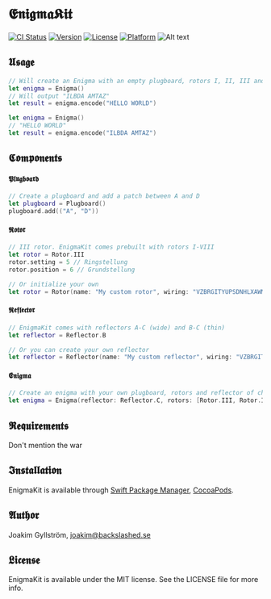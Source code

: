 # 𝕰𝖓𝖎𝖌𝖒𝖆𝕶𝖎𝖙

[![CI Status](http://img.shields.io/travis/mikaoj/EnigmaKit.svg?style=flat)](https://travis-ci.org/mikaoj/EnigmaKit)
[![Version](https://img.shields.io/cocoapods/v/EnigmaKit.svg?style=flat)](http://cocoapods.org/pods/EnigmaKit)
[![License](https://img.shields.io/cocoapods/l/EnigmaKit.svg?style=flat)](http://cocoapods.org/pods/EnigmaKit)
[![Platform](https://img.shields.io/cocoapods/p/EnigmaKit.svg?style=flat)](http://cocoapods.org/pods/EnigmaKit)
![Alt text](enigma.gif "Enigma")

## 𝖀𝖘𝖆𝖌𝖊
```swift
// Will create an Enigma with an empty plugboard, rotors I, II, III and reflector B (wide).
let enigma = Enigma()
// Will output "ILBDA AMTAZ"
let result = enigma.encode("HELLO WORLD")
```

```swift
let enigma = Enigma()
// "HELLO WORLD"
let result = enigma.encode("ILBDA AMTAZ")
```
## 𝕮𝖔𝖒𝖕𝖔𝖓𝖊𝖓𝖙𝖘
#### 𝕻𝖑𝖚𝖌𝖇𝖔𝖆𝖗𝖉
```swift
// Create a plugboard and add a patch between A and D
let plugboard = Plugboard()
plugboard.add(("A", "D"))
```
#### 𝕽𝖔𝖙𝖔𝖗
```swift
// III rotor. EnigmaKit comes prebuilt with rotors I-VIII
let rotor = Rotor.III
rotor.setting = 5 // Ringstellung
rotor.position = 6 // Grundstellung

// Or initialize your own
let rotor = Rotor(name: "My custom rotor", wiring: "VZBRGITYUPSDNHLXAWMJQOFECK", notch: "QV")
```
#### 𝕽𝖊𝖋𝖑𝖊𝖈𝖙𝖔𝖗
```swift
// EnigmaKit comes with reflectors A-C (wide) and B-C (thin)
let reflector = Reflector.B

// Or you can create your own reflector
let reflector = Reflector(name: "My custom reflector", wiring: "VZBRGITYUPSDNHLXAWMJQOFECK")
```
#### 𝕰𝖓𝖎𝖌𝖒𝖆
```swift
// Create an enigma with your own plugboard, rotors and reflector of choice
let enigma = Enigma(reflector: Reflector.C, rotors: [Rotor.III, Rotor.IV, Rotor.II], plugboard: Plugboard())
```

## 𝕽𝖊𝖖𝖚𝖎𝖗𝖊𝖒𝖊𝖓𝖙𝖘
Don't mention the war

## 𝕴𝖓𝖘𝖙𝖆𝖑𝖑𝖆𝖙𝖎𝖔𝖓

EnigmaKit is available through [Swift Package Manager](https://swift.org/package-manager/), [CocoaPods](http://cocoapods.org).

## 𝕬𝖚𝖙𝖍𝖔𝖗

Joakim Gyllström, joakim@backslashed.se

## 𝕷𝖎𝖈𝖊𝖓𝖘𝖊

EnigmaKit is available under the MIT license. See the LICENSE file for more info.
